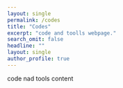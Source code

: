 ```yaml
---
layout: single
permalink: /codes
title: "Codes"
excerpt: "code and toolls webpage."
search_omit: false
headline: ""
layout: single
author_profile: true
---
```


code nad tools content
